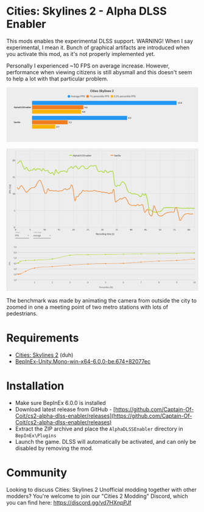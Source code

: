 # Cities: Skylines 2 - Alpha DLSS Enabler

This mods enables the experimental DLSS support. WARNING! When I say experimental, I mean it. Bunch of graphical artifacts are introduced when you activate this mod, as it's not properly implemented yet.

Personally I experienced ~10 FPS on average increase. However, performance when viewing citizens is still abysmall and this doesn't seem to help a lot with that particular problem.

![Bar Chart](img/chart_bar.png)

![Line Chart](img/chart_line.png)

The benchmark was made by animating the camera from outside the city to zoomed in one a meeting point of two metro stations with lots of pedestrians.

# Requirements

- [Cities: Skylines 2](https://store.steampowered.com/app/949230/Cities_Skylines_II/) (duh)
- [BepInEx-Unity.Mono-win-x64-6.0.0-be.674+82077ec](https://builds.bepinex.dev/projects/bepinex_be)

# Installation

- Make sure BepInEx 6.0.0 is installed
- Download latest release from GitHub - [https://github.com/Captain-Of-Coit/cs2-alpha-dlss-enabler/releases](https://github.com/Captain-Of-Coit/cs2-alpha-dlss-enabler/releases)
- Extract the ZIP archive and place the `AlphaDLSSEnabler` directory in `BepInEx\Plugins`
- Launch the game. DLSS will automatically be activated, and can only be disabled by removing the mod.

# Community

Looking to discuss Cities: Skylines 2 Unofficial modding together with other modders? You're welcome to join our "Cities 2 Modding" Discord, which you can find here: https://discord.gg/vd7HXnpPJf